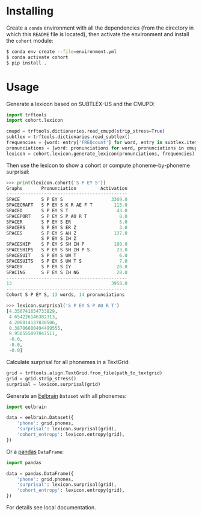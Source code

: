 # Installing

Create a `conda` environment with all the dependencies (from the directory in which this `README` file is located), then activate the environment and install the `cohort` module:

```bash
$ conda env create --file=environment.yml
$ conda activate cohort
$ pip install .
```

# Usage

Generate a lexicon based on SUBTLEX-US and the CMUPD:

```python
import trftools
import cohort.lexicon

cmupd = trftools.dictionaries.read_cmupd(strip_stress=True)
subtlex = trftools.dictionaries.read_subtlex()
frequencies = {word: entry['FREQcount'] for word, entry in subtlex.items()}
pronunciations = {word: pronunciations for word, pronunciations in cmupd.items() if word in frequencies}
lexicon = cohort.lexicon.generate_lexicon(pronunciations, frequencies)
```

Then use the lexicon to show a cohort or compute phoneme-by-phoneme surprisal:

```python
>>> print(lexicon.cohort('S P EY S'))
Graphs       Pronunciation         Activation
---------------------------------------------
SPACE        S P EY S                  3369.0
SPACECRAFT   S P EY S K R AE F T        115.0
SPACED       S P EY S T                  43.0
SPACEPORT    S P EY S P AO R T            8.0
SPACER       S P EY S ER                  5.0
SPACERS      S P EY S ER Z                3.0
SPACES       S P EY S AH Z              137.0
             S P EY S IH Z                   
SPACESHIP    S P EY S SH IH P           188.0
SPACESHIPS   S P EY S SH IH P S          23.0
SPACESUIT    S P EY S UW T                6.0
SPACESUITS   S P EY S UW T S              7.0
SPACEY       S P EY S IY                 26.0
SPACING      S P EY S IH NG              28.0
---------------------------------------------
13                                     3958.0
---------------------------------------------
Cohort S P EY S, 13 words, 14 pronunciations

>>> lexicon.surprisal('S P EY S P AO R T')
[4.350741654733829,
 4.654226146382313,
 4.206014137830506,
 0.38706600494499555,
 8.950555897047511,
 -0.0,
 -0.0,
 -0.0]
```

Calculate surprisal for all phonemes in a TextGrid:

```python
grid = trftools.align.TextGrid.from_file(path_to_textgrid)
grid = grid.strip_stress()
surprisal = lexicon.surprisal(grid)
```

Generate an [Eelbrain](https://eelbrain.readthedocs.io/) `Dataset` with all phonemes:

```python
import eelbrain

data = eelbrain.Dataset({
    'phone': grid.phones, 
    'surprisal': lexicon.surprisal(grid),
    'cohort_entropy': lexicon.entropy(grid),
})
```

Or a [pandas](https://pandas.pydata.org/) `DataFrame`:

```python
import pandas

data = pandas.DataFrame({
    'phone': grid.phones, 
    'surprisal': lexicon.surprisal(grid),
    'cohort_entropy': lexicon.entropy(grid),
})
```

For details see local documentation.
